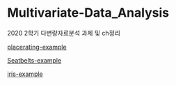# Multivariate-Data_Analysis
2020 2학기 다변량자료분석 과제 및 ch정리  

[placerating-example](placerating-example.R)

[Seatbelts-example](Seatbelts-example.R)

[iris-example](iris-example.R)

